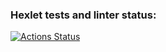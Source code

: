 ### Hexlet tests and linter status:
[![Actions Status](https://github.com/Decameron87/qa-engineer-project-85/workflows/hexlet-check/badge.svg)](https://github.com/Decameron87/qa-engineer-project-85/actions)